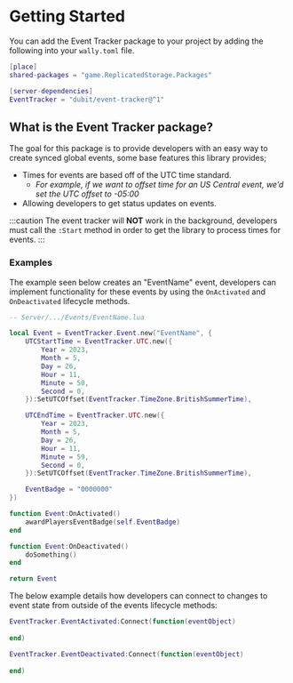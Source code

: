 # Getting Started

You can add the Event Tracker package to your project by adding the following into your `wally.toml` file.

```lua
[place]
shared-packages = "game.ReplicatedStorage.Packages"

[server-dependencies]
EventTracker = "dubit/event-tracker@^1"
```

## What is the Event Tracker package?

The goal for this package is to provide developers with an easy way to create synced global events, some base features this library provides;

- Times for events are based off of the UTC time standard.
	* *For example, if we want to offset time for an US Central event, we’d set the UTC offset to -05:00*
- Allowing developers to get status updates on events.

:::caution
The event tracker will **NOT** work in the background, developers must call the `:Start` method in order to get the library to process times for events.
:::

### Examples

The example seen below creates an "EventName" event, developers can implement functionality for these events by using the `OnActivated` and `OnDeactivated` lifecycle methods.

```lua
-- Server/.../Events/EventName.lua

local Event = EventTracker.Event.new("EventName", {
	UTCStartTime = EventTracker.UTC.new({
		Year = 2023,
		Month = 5,
		Day = 26,
		Hour = 11,
		Minute = 50,
		Second = 0,
	}):SetUTCOffset(EventTracker.TimeZone.BritishSummerTime),

	UTCEndTime = EventTracker.UTC.new({
		Year = 2023,
		Month = 5,
		Day = 26,
		Hour = 11,
		Minute = 59,
		Second = 0,
	}):SetUTCOffset(EventTracker.TimeZone.BritishSummerTime),

	EventBadge = "0000000"
})

function Event:OnActivated()
	awardPlayersEventBadge(self.EventBadge)
end

function Event:OnDeactivated()
	doSomething()
end

return Event
```

The below example details how developers can connect to changes to event state from outside of the events lifecycle methods:

```lua
EventTracker.EventActivated:Connect(function(eventObject)
	
end)

EventTracker.EventDeactivated:Connect(function(eventObject)
	
end)
```